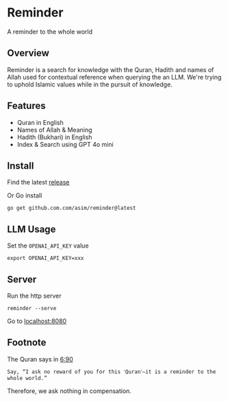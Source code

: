 # Reminder

A reminder to the whole world

## Overview

Reminder is a search for knowledge with the Quran, Hadith and names of Allah used for contextual reference when querying the an LLM. We're trying to uphold Islamic values while in the pursuit of knowledge.

## Features

- Quran in English
- Names of Allah & Meaning
- Hadith (Bukhari) in English
- Index & Search using GPT 4o mini

## Install

Find the latest [release](https://github.com/asim/reminder/releases/latest)

Or Go install

```
go get github.com.com/asim/reminder@latest
```

## LLM Usage

Set the `OPENAI_API_KEY` value

```
export OPENAI_API_KEY=xxx
```

## Server

Run the http server 

```
reminder --serve
```

Go to [localhost:8080](https://localhost:8080)

## Footnote

The Quran says in [6:90](https://quran.com/6:90)

```
Say, “I ask no reward of you for this ˹Quran˺—it is a reminder to the whole world.”
```

Therefore, we ask nothing in compensation. 
